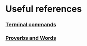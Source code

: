 # Useful references

### [Terminal commands](https://github.com/inbravo/cheatsheets/blob/master/terminal.md)

### [Proverbs and Words](https://github.com/inbravo/cheatsheets/blob/master/proverb.md)
